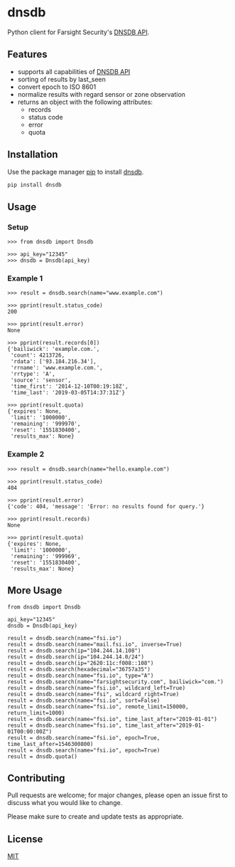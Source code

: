 # dnsdb

Python client for Farsight Security's [DNSDB API](https://api.dnsdb.info/).

## Features

 * supports all capabilities of [DNSDB API](https://api.dnsdb.info/)
 * sorting of results by last_seen
 * convert epoch to ISO 8601
 * normalize results with regard sensor or zone observation
 * returns an object with the following attributes:
    * records
    * status code
    * error
    * quota 

## Installation

Use the package manager [pip](https://pip.pypa.io/en/stable/) to install [dnsdb](https://pypi.org/project/dnsdb/).

```bash
pip install dnsdb
```

## Usage

### Setup
```text
>>> from dnsdb import Dnsdb

>>> api_key="12345"
>>> dnsdb = Dnsdb(api_key)
```

### Example 1
```text
>>> result = dnsdb.search(name="www.example.com")

>>> pprint(result.status_code)
200

>>> pprint(result.error)
None

>>> pprint(result.records[0])
{'bailiwick': 'example.com.',
 'count': 4213726,
 'rdata': ['93.184.216.34'],
 'rrname': 'www.example.com.',
 'rrtype': 'A',
 'source': 'sensor',
 'time_first': '2014-12-10T00:19:18Z',
 'time_last': '2019-03-05T14:37:31Z'}
 
>>> pprint(result.quota)
{'expires': None,
 'limit': '1000000',
 'remaining': '999970',
 'reset': '1551830400',
 'results_max': None}
```

### Example 2
```text
>>> result = dnsdb.search(name="hello.example.com")

>>> pprint(result.status_code)
404

>>> pprint(result.error)
{'code': 404, 'message': 'Error: no results found for query.'}

>>> pprint(result.records)
None

>>> pprint(result.quota)
{'expires': None,
 'limit': '1000000',
 'remaining': '999969',
 'reset': '1551830400',
 'results_max': None}
```

## More Usage
```text
from dnsdb import Dnsdb

api_key="12345"
dnsdb = Dnsdb(api_key)

result = dnsdb.search(name="fsi.io")
result = dnsdb.search(name="mail.fsi.io", inverse=True)
result = dnsdb.search(ip="104.244.14.108")
result = dnsdb.search(ip="104.244.14.0/24")
result = dnsdb.search(ip="2620:11c:f008::108")
result = dnsdb.search(hexadecimal="36757a35")
result = dnsdb.search(name="fsi.io", type="A")
result = dnsdb.search(name="farsightsecurity.com", bailiwick="com.")
result = dnsdb.search(name="fsi.io", wildcard_left=True)
result = dnsdb.search(name="fsi", wildcard_right=True)
result = dnsdb.search(name="fsi.io", sort=False)
result = dnsdb.search(name="fsi.io", remote_limit=150000, return_limit=1000)
result = dnsdb.search(name="fsi.io", time_last_after="2019-01-01")
result = dnsdb.search(name="fsi.io", time_last_after="2019-01-01T00:00:00Z")
result = dnsdb.search(name="fsi.io", epoch=True, time_last_after=1546300800)
result = dnsdb.search(name="fsi.io", epoch=True)
result = dnsdb.quota()
```

## Contributing
Pull requests are welcome; for major changes, please open an issue first to discuss what you would like to change.

Please make sure to create and update tests as appropriate.

## License
[MIT](https://choosealicense.com/licenses/mit/)
